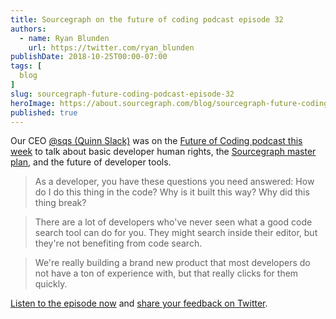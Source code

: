 ```yaml
---
title: Sourcegraph on the future of coding podcast episode 32
authors:
  - name: Ryan Blunden
    url: https://twitter.com/ryan_blunden
publishDate: 2018-10-25T00:00-07:00
tags: [
  blog
]
slug: sourcegraph-future-coding-podcast-episode-32
heroImage: https://about.sourcegraph.com/blog/sourcegraph-future-coding-podcast-episode-32.png
published: true
---
```


Our CEO [@sqs (Quinn Slack)](https://twitter.com/sqs) was on the [Future of Coding podcast this week](https://futureofcoding.org/episodes/32) to talk about basic developer human rights, the [Sourcegraph master plan](https://handbook.sourcegraph.com/company/strategy), and the future of developer tools.

> As a developer, you have these questions you need answered: How do I do this thing in the code? Why is it built this way? Why did this thing break?

> There are a lot of developers who've never seen what a good code search tool can do for you. They might search inside their editor, but they're not benefiting from code search.

> We're really building a brand new product that most developers do not have a ton of experience with, but that really clicks for them quickly.

[Listen to the episode now](https://futureofcoding.org/episodes/32) and [share your feedback on Twitter](https://twitter.com/sourcegraph).
